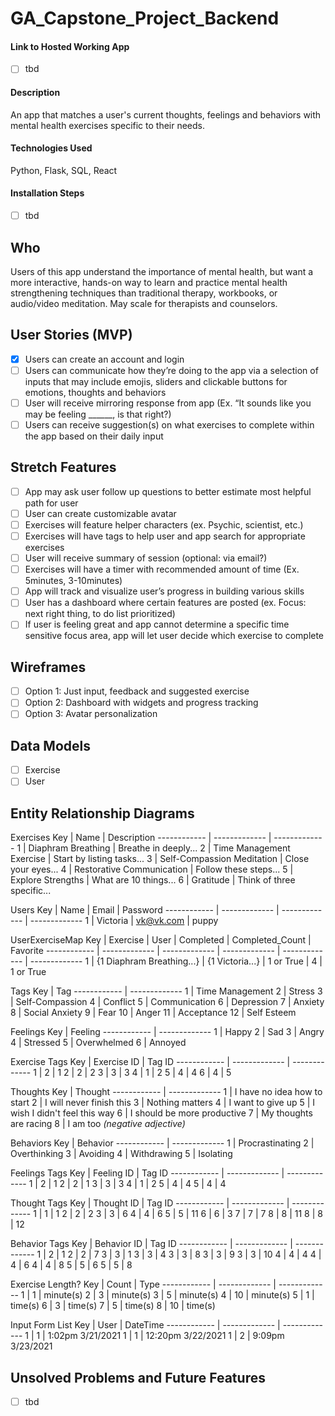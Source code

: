 # GA_Capstone_Project_Backend

#### Link to Hosted Working App
 - [ ] tbd 

#### Description 
An app that matches a user's current thoughts, feelings and behaviors with mental health exercises specific to their needs.

#### Technologies Used
Python, Flask, SQL, React 

#### Installation Steps
 - [ ] tbd

## Who
Users of this app understand the importance of mental health, but want a more interactive, hands-on way to learn and practice mental health strengthening techniques than traditional therapy, workbooks, or audio/video meditation. May scale for therapists and counselors.

## User Stories (MVP)
 - [x] Users can create an account and login
 - [ ] Users can communicate how they’re doing to the app via a selection of inputs that may include emojis, sliders and clickable buttons for emotions, thoughts and behaviors
 - [ ] User will receive mirroring response from app (Ex. “It sounds like you may be feeling ______, is that right?)
 - [ ] Users can receive suggestion(s) on what exercises to complete within the app based on their daily input

## Stretch Features
 - [ ] App may ask user follow up questions to better estimate most helpful path for user
 - [ ] User can create customizable avatar
 - [ ] Exercises will feature helper characters (ex. Psychic, scientist, etc.)
 - [ ] Exercises will have tags to help user and app search for appropriate exercises
 - [ ] User will receive summary of session (optional: via email?)
 - [ ] Exercises will have a timer with recommended amount of time (Ex. 5minutes, 3-10minutes)
 - [ ] App will track and visualize user’s progress in building various skills
 - [ ] User has a dashboard where certain features are posted (ex. Focus: next right thing, to do list prioritized)
 - [ ] If user is feeling great and app cannot determine a specific time sensitive focus area, app will let user decide which exercise to complete

## Wireframes
 - [ ] Option 1: Just input, feedback and suggested exercise
 - [ ] Option 2: Dashboard with widgets and progress tracking
 - [ ] Option 3: Avatar personalization

## Data Models
 - [ ] Exercise
 - [ ] User

## Entity Relationship Diagrams
Exercises
Key | Name | Description
------------ | -------------  | -------------
1 | Diaphram Breathing | Breathe in deeply...
2 | Time Management Exercise | Start by listing tasks...
3 | Self-Compassion Meditation | Close your eyes...
4 | Restorative Communication | Follow these steps...
5 | Explore Strengths | What are 10 things...
6 | Gratitude | Think of three specific...

Users
Key | Name | Email | Password
------------ | -------------  | -------------  | -------------
1 | Victoria | vk@vk.com | puppy

UserExerciseMap
Key | Exercise | User | Completed | Completed_Count | Favorite
------------ | -------------  | ------------- | ------------- | ------------- | -------------
1 | {1 Diaphram Breathing...} | {1 Victoria...} | 1 or True | 4 | 1 or True


Tags
Key | Tag
------------ | -------------
1 | Time Management
2 | Stress
3 | Self-Compassion
4 | Conflict
5 | Communication
6 | Depression
7 | Anxiety
8 | Social Anxiety
9 | Fear
10 | Anger
11 | Acceptance
12 | Self Esteem

Feelings
Key | Feeling
------------ | -------------
1 | Happy
2 | Sad
3 | Angry
4 | Stressed 
5 | Overwhelmed
6 | Annoyed

Exercise Tags
Key | Exercise ID | Tag ID
------------ | ------------- | -------------
1 | 2 | 1
2 | 2 | 2
3 | 3 | 3
4 | 1 | 2
5 | 4 | 4
6 | 4 | 5

Thoughts
Key | Thought
------------ | -------------
1 | I have no idea how to start
2 | I will never finish this
3 | Nothing matters
4 | I want to give up 
5 | I wish I didn't feel this way
6 | I should be more productive
7 | My thoughts are racing
8 | I am too _(negative adjective)_

Behaviors
Key | Behavior
------------ | -------------
1 | Procrastinating
2 | Overthinking
3 | Avoiding
4 | Withdrawing
5 | Isolating

Feelings Tags
Key | Feeling ID | Tag ID
------------ | ------------- | -------------
1 | 2 | 1
2 | 2 | 1
3 | 3 | 3
4 | 1 | 2
5 | 4 | 4
5 | 4 | 4

Thought Tags
Key | Thought ID | Tag ID
------------ | ------------- | -------------
1 | 1 | 1
2 | 2 | 2
3 | 3 | 6
4 | 4 | 6
5 | 5 | 11
6 | 6 | 3
7 | 7 | 7
8 | 8 | 11
8 | 8 | 12

Behavior Tags
Key | Behavior ID | Tag ID
------------ | ------------- | -------------
1 | 2 | 1
2 | 2 | 7
3 | 3 | 1
3 | 3 | 4
3 | 3 | 8
3 | 3 | 9
3 | 3 | 10
4 | 4 | 4
4 | 4 | 6
4 | 4 | 8
5 | 5 | 6
5 | 5 | 8

Exercise Length?
Key | Count | Type
------------ | ------------- | -------------
1 | 1 | minute(s)
2 | 3 | minute(s)
3 | 5 | minute(s)
4 | 10 | minute(s)
5 | 1 | time(s)
6 | 3 | time(s)
7 | 5 | time(s)
8 | 10 | time(s)

Input Form List
Key | User | DateTime
------------ | ------------- | -------------
1 | 1 | 1:02pm 3/21/2021
1 | 1 | 12:20pm 3/22/2021
1 | 2 | 9:09pm 3/23/2021


## Unsolved Problems and Future Features
 - [ ] tbd
